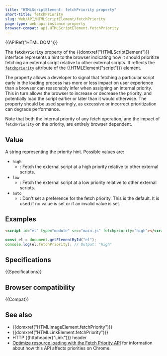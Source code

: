 ```yaml
---
title: "HTMLScriptElement: fetchPriority property"
short-title: fetchPriority
slug: Web/API/HTMLScriptElement/fetchPriority
page-type: web-api-instance-property
browser-compat: api.HTMLScriptElement.fetchPriority
---
```


{{APIRef("HTML DOM")}}

The **`fetchPriority`** property of the {{domxref("HTMLScriptElement")}} interface represents a hint to the browser indicating how it should prioritize fetching an external script relative to other external scripts.
It reflects the [`fetchpriority`](/en-US/docs/Web/HTML/Element/script#fetchpriority) attribute of the {{HTMLElement("script")}} element.

The property allows a developer to signal that fetching a particular script early in the loading process has more or less impact on user experience than a browser can reasonably infer when assigning an internal priority.
This in turn allows the browser to increase or decrease the priority, and potentially load the script earlier or later than it would otherwise.
The property should be used sparingly, as excessive or incorrect prioritization can degrade performance.

Note that both the internal priority of any fetch operation, and the impact of `fetchPriority` on the priority, are entirely browser dependent.

## Value

A string representing the priority hint. Possible values are:

- `high`
  - : Fetch the external script at a high priority relative to other external scripts.
- `low`
  - : Fetch the external script at a low priority relative to other external scripts.
- `auto`
  - : Don't set a preference for the fetch priority.
    This is the default.
    It is used if no value is set or if an invalid value is set.

## Examples

```html
<script id="el" type="module" src="main.js" fetchpriority="high"></script>
```

```js
const el = document.getElementById("el");
console.log(el.fetchPriority); // Output: "high"
```

## Specifications

{{Specifications}}

## Browser compatibility

{{Compat}}

## See also

- {{domxref("HTMLImageElement.fetchPriority")}}
- {{domxref("HTMLLinkElement.fetchPriority")}}
- HTTP {{httpheader("Link")}} header
- [Optimize resource loading with the Fetch Priority API](https://web.dev/articles/fetch-priority?hl=en#browser_priority_and_fetchpriority) for information about how this API affects priorities on Chrome.
